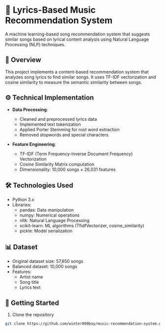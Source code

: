 # 🎵 Lyrics-Based Music Recommendation System

A machine learning-based song recommendation system that suggests similar songs based on lyrical content analysis using Natural Language Processing (NLP) techniques.

## 🎯 Overview

This project implements a content-based recommendation system that analyzes song lyrics to find similar songs. It uses TF-IDF vectorization and cosine similarity to measure the semantic similarity between songs.

## ⚙️ Technical Implementation

- **Data Processing**: 
  - Cleaned and preprocessed lyrics data
  - Implemented text tokenization
  - Applied Porter Stemming for root word extraction
  - Removed stopwords and special characters

- **Feature Engineering**:
  - TF-IDF (Term Frequency-Inverse Document Frequency) Vectorization
  - Cosine Similarity Matrix computation
  - Dimensionality: 10,000 songs × 26,031 features

## 🛠️ Technologies Used

- Python 3.x
- Libraries:
  - pandas: Data manipulation
  - numpy: Numerical operations
  - nltk: Natural Language Processing
  - scikit-learn: ML algorithms (TfidfVectorizer, cosine_similarity)
  - pickle: Model serialization

## 📊 Dataset

- Original dataset size: 57,650 songs
- Balanced dataset: 10,000 songs
- Features:
  - Artist name
  - Song title
  - Lyrics text

## 🚀 Getting Started

1. Clone the repository
```bash
git clone https://github.com/winter000boy/music-recommendation-system.git
